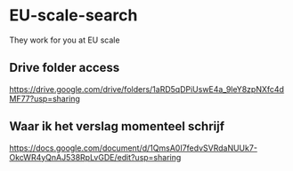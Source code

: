 # EU-scale-search
They work for you at EU scale

## Drive folder access
https://drive.google.com/drive/folders/1aRD5qDPiUswE4a_9leY8zpNXfc4dMF77?usp=sharing

## Waar ik het verslag momenteel schrijf
https://docs.google.com/document/d/1QmsA0I7fedvSVRdaNUUk7-OkcWR4yQnAJ538RpLvGDE/edit?usp=sharing
